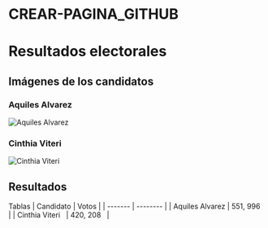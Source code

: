 # CREAR-PAGINA_GITHUB

# Resultados electorales 

## Imágenes de los candidatos
### Aquiles Alvarez
![Aquiles Alvarez](https://www.elcomercio.com/wp-content/uploads/2023/02/aquiles-700x391.jpg)
### Cinthia Viteri
![Cinthia Viteri](https://www.eluniverso.com/resizer/bK9QMVzr7hr6GmChiMvS-VtaL_k=/1005x670/smart/filters:quality(70)/cloudfront-us-east-1.images.arcpublishing.com/eluniverso/5ZKS2MGRIJBB3BSQRQ2SY7BGQY.jpg)

## Resultados 

Tablas 
| Candidato | Votos   |
| ------- | -------- |
| Aquiles Alvarez  | 551, 996   |
| Cinthia Viteri   | 420, 208   |
